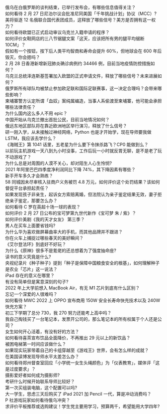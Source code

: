 俄乌在白俄罗斯的谈判结束，已举行发布会，有哪些信息值得关注？  
如何看待 2 月 27 日尼泊尔议会批准尼同美国「千年挑战计划」协议（MCC）?  
美将驱逐 12 名俄联合国代表团成员，这释放了哪些信号？美方是否拥有这一权力？  
如何看待欧盟已正式启动审议乌克兰入籍申请的程序？  
如何评价女鞋网店的三八节锯腿文案「这天，应该把所有男的腿平均锯断 10CM」？  
假如有一个按钮，按下后人类平均智商和寿命会提升 60%，但地球会在 600 年后毁灭，你会摁吗？  
2 月 28 日香港新增新冠肺炎确诊病例约 34466 例，目前当地疫情防控措施如何？  
乌克兰总统泽连斯基签署加入欧盟的正式申请文件，释放了哪些信号？未来进展如何？  
俄罗斯所有球队均被禁止参加欧足联和国际足联赛事，这一决定合理吗？会带来哪些影响？  
柬埔寨警方认定所谓「血奴」案纯属编造，当事人系偷渡至柬埔寨，他可能会承担哪些法律责任？  
为什么国内这么多人不用 epic？  
中国开始从乌克兰撤出首批公民，目前当地情况如何？  
俄远东地区部队将在靠近欧洲地区举行演习，释放了什么信号？  
研一刚入学，从未接触过神经网络，Python 也是才开始学，现在导师要我做 LSTM，我应该去学什么？  
《海贼王》第 1041 话里，五老星为什么要下令抹杀路飞？CP0 能做到么？  
以前玩主机游戏一天八到九小时没事，工作后玩一小时就反胃无聊，是不是老了玩不动游戏了？  
为什么总是对周围的人漠不关心，却对陌生人心生怜悯?  
2021 年阿里巴巴四季度净利润同比下降 74%，其下降因素有哪些？  
新手开车多久才会熟练？  
58 同城因未尽审核入驻商户义务被罚 4.8 万元，如何评价这个处罚结果？该如何督促平台承担起责任？  
如果发现孩子非亲生，起诉女方索赔离婚，但法院认为亲子鉴定结果无效，妻子拒绝亲子鉴定，那要怎么办？  
如何看待 C 罗在英超十场一球的表现？  
如何评价 2 月 27 日公布的宝可梦第九世代新作《宝可梦 朱 / 紫》？  
如何评价美剧《我的天才女友》 第三季？  
男人在买车上面要省钱吗?  
为什么华为喜欢做屏幕曲率大的手机，而其他品牌并不跟进？  
你在火车上捕捉过哪些春天的美好瞬间？  
《艾尔登法环》到底好不好玩？  
为什么《原神》很多不是氪佬的还总想着为了强度抽命座?  
读书的意义究竟是什么?  
央视纪录片《种子种子》提到「种子是保障中国粮食安全的根基」，如何理解种子是农业「芯片」这一说法？  
iPad 存在的意义在哪里？  
有没有简单但是寓意深刻的句子?  
2022 年上大学前想入 MacBook Air，有无 M1 芯片到底有什么区别？  
忘记一个深爱的人很难吗？  
如何看待 MWC 2022 上 OPPO 宣布商用 150W 安全长寿命快充技术以及 240W 快充方案？  
初三下学期了总分 730，我 270 努力还能考上高中吗？  
我自己掏钱买了一台笔记本，发票开公司的，那么笔记本的所有权属于个人还是公司？  
女生如何开心活着，有没有好的方法？  
如何看待喜茶宣布饮品全面降价，不再推出 29 元以上的新饮品？  
被困电梯第一时间应该做什么？  
如果现实玩家带着自己的卡组穿越至《游戏王》世界，会有怎么样的成就？  
在美国读博发现导师水平太差怎么办？  
如何看待郑州督查室回应「小学统一女生头绳颜色」为「仪表教育」，媒体评「这是过度要求」？  
摄影爱好者如何成为摄影师?  
考研什么时候开始联系导师比较好？  
第一次买组装电脑，这个配置可以吗?  
大一学生，思虑三天后购买了 iPad 2021 加 Pencil 一代，算是冲动消费吗？  
P 社游戏玩家如何看待俄乌冲突？  
求评价平板推荐或选购建议！学生党主要用学习，预算两千，希望能用大学四年?  

